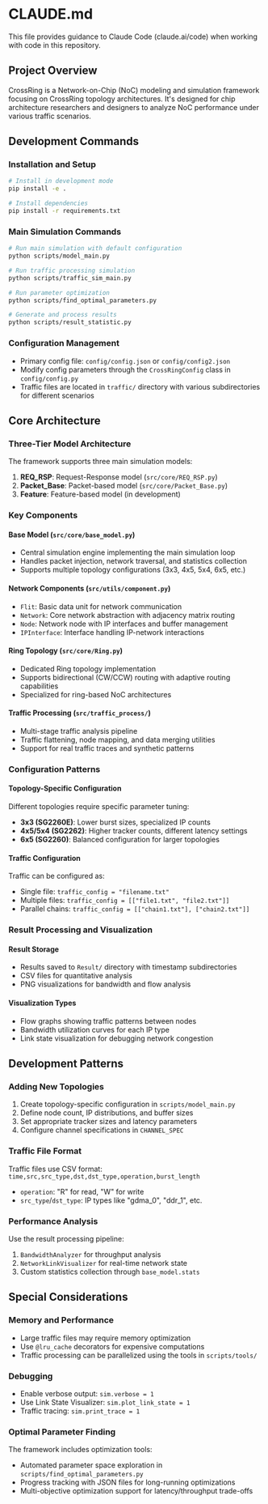 # CLAUDE.md

This file provides guidance to Claude Code (claude.ai/code) when working with code in this repository.

## Project Overview

CrossRing is a Network-on-Chip (NoC) modeling and simulation framework focusing on CrossRing topology architectures. It's designed for chip architecture researchers and designers to analyze NoC performance under various traffic scenarios.

## Development Commands

### Installation and Setup
```bash
# Install in development mode
pip install -e .

# Install dependencies
pip install -r requirements.txt
```

### Main Simulation Commands
```bash
# Run main simulation with default configuration
python scripts/model_main.py

# Run traffic processing simulation
python scripts/traffic_sim_main.py

# Run parameter optimization
python scripts/find_optimal_parameters.py

# Generate and process results
python scripts/result_statistic.py
```

### Configuration Management
- Primary config file: `config/config.json` or `config/config2.json`
- Modify config parameters through the `CrossRingConfig` class in `config/config.py`
- Traffic files are located in `traffic/` directory with various subdirectories for different scenarios

## Core Architecture

### Three-Tier Model Architecture
The framework supports three main simulation models:
1. **REQ_RSP**: Request-Response model (`src/core/REQ_RSP.py`)
2. **Packet_Base**: Packet-based model (`src/core/Packet_Base.py`) 
3. **Feature**: Feature-based model (in development)

### Key Components

#### Base Model (`src/core/base_model.py`)
- Central simulation engine implementing the main simulation loop
- Handles packet injection, network traversal, and statistics collection
- Supports multiple topology configurations (3x3, 4x5, 5x4, 6x5, etc.)

#### Network Components (`src/utils/component.py`)
- `Flit`: Basic data unit for network communication
- `Network`: Core network abstraction with adjacency matrix routing
- `Node`: Network node with IP interfaces and buffer management
- `IPInterface`: Interface handling IP-network interactions

#### Ring Topology (`src/core/Ring.py`)
- Dedicated Ring topology implementation
- Supports bidirectional (CW/CCW) routing with adaptive routing capabilities
- Specialized for ring-based NoC architectures

#### Traffic Processing (`src/traffic_process/`)
- Multi-stage traffic analysis pipeline
- Traffic flattening, node mapping, and data merging utilities
- Support for real traffic traces and synthetic patterns

### Configuration Patterns

#### Topology-Specific Configuration
Different topologies require specific parameter tuning:
- **3x3 (SG2260E)**: Lower burst sizes, specialized IP counts
- **4x5/5x4 (SG2262)**: Higher tracker counts, different latency settings  
- **6x5 (SG2260)**: Balanced configuration for larger topologies

#### Traffic Configuration
Traffic can be configured as:
- Single file: `traffic_config = "filename.txt"`
- Multiple files: `traffic_config = [["file1.txt", "file2.txt"]]`
- Parallel chains: `traffic_config = [["chain1.txt"], ["chain2.txt"]]`

### Result Processing and Visualization

#### Result Storage
- Results saved to `Result/` directory with timestamp subdirectories
- CSV files for quantitative analysis
- PNG visualizations for bandwidth and flow analysis

#### Visualization Types
- Flow graphs showing traffic patterns between nodes
- Bandwidth utilization curves for each IP type
- Link state visualization for debugging network congestion

## Development Patterns

### Adding New Topologies
1. Create topology-specific configuration in `scripts/model_main.py`
2. Define node count, IP distributions, and buffer sizes
3. Set appropriate tracker sizes and latency parameters
4. Configure channel specifications in `CHANNEL_SPEC`

### Traffic File Format
Traffic files use CSV format: `time,src,src_type,dst,dst_type,operation,burst_length`
- `operation`: "R" for read, "W" for write
- `src_type`/`dst_type`: IP types like "gdma_0", "ddr_1", etc.

### Performance Analysis
Use the result processing pipeline:
1. `BandwidthAnalyzer` for throughput analysis
2. `NetworkLinkVisualizer` for real-time network state
3. Custom statistics collection through `base_model.stats`

## Special Considerations

### Memory and Performance
- Large traffic files may require memory optimization
- Use `@lru_cache` decorators for expensive computations
- Traffic processing can be parallelized using the tools in `scripts/tools/`

### Debugging
- Enable verbose output: `sim.verbose = 1`
- Use Link State Visualizer: `sim.plot_link_state = 1`
- Traffic tracing: `sim.print_trace = 1`

### Optimal Parameter Finding
The framework includes optimization tools:
- Automated parameter space exploration in `scripts/find_optimal_parameters.py`
- Progress tracking with JSON files for long-running optimizations
- Multi-objective optimization support for latency/throughput trade-offs